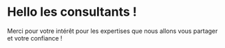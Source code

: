 # Hello les consultants !

Merci pour votre intérêt pour les expertises que nous allons vous partager et votre confiance !
